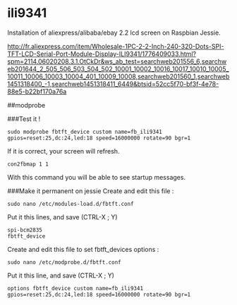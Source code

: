 # ili9341


Installation of aliexpress/alibaba/ebay 2.2 lcd screen on Raspbian Jessie.

http://fr.aliexpress.com/item/Wholesale-1PC-2-2-Inch-240-320-Dots-SPI-TFT-LCD-Serial-Port-Module-Display-ILI9341/1776409033.html?spm=2114.06020208.3.1.OtCkDr&ws_ab_test=searchweb201556_6,searchweb201644_2_505_506_503_504_502_10001_10002_10016_10017_10010_10005_10011_10006_10003_10004_401_10009_10008,searchweb201560_1,searchweb1451318400_-1,searchweb1451318411_6449&btsid=52cc5f70-bf3f-4e78-88e5-b22bf170a76a


##modprobe 

###Test it !
```
sudo modprobe fbtft_device custom name=fb_ili9341 gpios=reset:25,dc:24,led:18 speed=16000000 rotate=90 bgr=1
```

If it is correct, your screen will refresh.

```
con2fbmap 1 1
```
With this command you will be able to see startup messages.

###Make it permanent on jessie
Create and edit this file :
```
sudo nano /etc/modules-load.d/fbtft.conf
```
Put it this lines, and save (CTRL-X ; Y)
```
spi-bcm2835
fbtft_device
```
Create and edit this file to set fbtft_devices options :
```
sudo nano /etc/modprobe.d/fbtft.conf
```
Put it this line, and save (CTRL-X ; Y)
```
options fbtft_device custom name=fb_ili9341 gpios=reset:25,dc:24,led:18 speed=16000000 rotate=90 bgr=1

```


